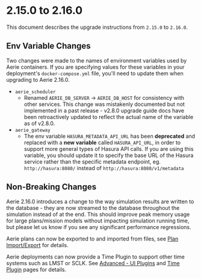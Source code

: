 # 2.15.0 to 2.16.0

This document describes the upgrade instructions from `2.15.0` to `2.16.0`.

## Env Variable Changes

Two changes were made to the names of environment variables used by Aerie containers. If you are specifying values for these variables in your deployment's `docker-compose.yml` file, you'll need to update them when upgrading to Aerie 2.16.0.

* `aerie_scheduler`
  - Renamed `AERIE_DB_SERVER` -> `AERIE_DB_HOST` for consistency with other services. This change was mistakenly documented but not implemented in a past release - v2.8.0 upgrade guide docs have been retroactively updated to reflect the actual name of the variable as of v2.8.0.
* `aerie_gateway`
  - The env variable `HASURA_METADATA_API_URL` has been **deprecated** and replaced with a **new variable** called `HASURA_API_URL`, in order to support more general types of Hasura API calls. If you are using this variable, you should update it to specify the base URL of the Hasura service rather than the specific metadata endpoint, eg. `http://hasura:8080/` instead of `http://hasura:8080/v1/metadata`

## Non-Breaking Changes

Aerie 2.16.0 introduces a change to the way simulation results are written to the database - they are now streamed to the database throughout the simulation instead of at the end. This should improve peak memory usage for large plans/mission models without impacting simulation running time, but please let us know if you see any significant performance regressions.

Aerie plans can now be exported to and imported from files, see [Plan Import/Export](https://nasa-ammos.github.io/aerie-docs/planning/plan-import-export/) for details.

Aerie deployments can now provide a Time Plugin to support other time systems such as LMST or SCLK. See [Advanced - UI Plugins](https://nasa-ammos.github.io/aerie-docs/planning/plugins/introduction/) and [Time Plugin](https://nasa-ammos.github.io/aerie-docs/planning/plugins/time/) pages for details.
